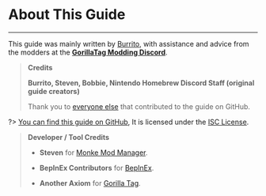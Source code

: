 # About This Guide
---
This guide was mainly written by [Burrito](https://twitter.com/BurritoSOFTWARE), with assistance and advice from the modders at the [**GorillaTag Modding Discord**](https://discord.gg/b2MhDBAzTv).

> **Credits**
>
> **Burrito, Steven, Bobbie, Nintendo Homebrew Discord Staff (original guide creators)**
>
> Thank you to [everyone else](https://github.com/burritosoftware/GorillaTag-Modding-Guide/graphs/contributors) that contributed to the guide on GitHub.

?> [You can find this guide on GitHub](https://github.com/burritosoftware/GorillaTag-Modding-Guide), It is licensed under the [ISC License](https://github.com/burritosoftware/GorillaTag-Modding-Guide/blob/master/LICENSE.md).

>
> **Developer / Tool Credits**
>
> - **Steven** for [Monke Mod Manager](https://github.com/DeadlyKitten/MonkeModManager).
>
> - **BepInEx Contributors** for [BepInEx](https://github.com/BepInEx/BepInEx).
>
> - **Another Axiom** for [Gorilla Tag](https://store.steampowered.com/app/1533390/Gorilla_Tag/).
>